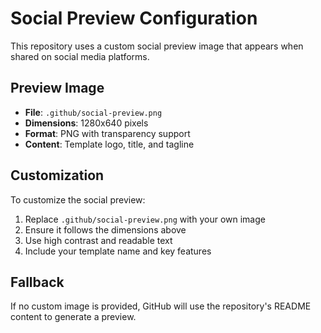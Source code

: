 # Social Preview Configuration

This repository uses a custom social preview image that appears when shared on social media platforms.

## Preview Image
- **File**: `.github/social-preview.png`
- **Dimensions**: 1280x640 pixels
- **Format**: PNG with transparency support
- **Content**: Template logo, title, and tagline

## Customization
To customize the social preview:
1. Replace `.github/social-preview.png` with your own image
2. Ensure it follows the dimensions above
3. Use high contrast and readable text
4. Include your template name and key features

## Fallback
If no custom image is provided, GitHub will use the repository's README content to generate a preview.

